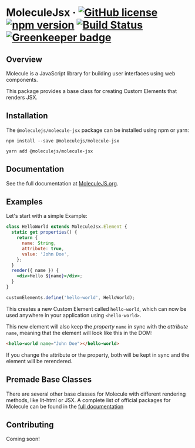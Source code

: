 # MoleculeJsx &middot; [![GitHub license](https://img.shields.io/badge/license-MIT-blue.svg)](https://github.com/Molecule-JS/MoleculeJS/blob/master/LICENSE) [![npm version](https://badge.fury.io/js/%40moleculejs%2Fmolecule-jsx.svg)](https://badge.fury.io/js/%40moleculejs%2Fmolecule-jsx) [![Build Status](https://travis-ci.org/Molecule-JS/MoleculeJS.svg?branch=master)](https://travis-ci.org/Molecule-JS/MoleculeJS) [![Greenkeeper badge](https://badges.greenkeeper.io/Molecule-JS/MoleculeJS.svg)](https://greenkeeper.io/)

## Overview

Molecule is a JavaScript library for building user interfaces using web components.

This package provides a base class for creating Custom Elements that renders JSX.

## Installation

The `@moleculejs/molecule-jsx` package can be installed using npm or yarn:

```
npm install --save @moleculejs/molecule-jsx
```

```
yarn add @moleculejs/molecule-jsx
```

## Documentation

See the full documentation at [MoleculeJS.org](https://moleculejs.org).

## Examples

Let's start with a simple Example:

```jsx
class HelloWorld extends MoleculeJsx.Element {
  static get properties() {
    return {
      name: String,
      attribute: true,
      value: 'John Doe',
    };
  }
  render({ name }) {
    <div>Hello ${name}</div>;
  }
}

customElements.define('hello-world', HelloWorld);
```

This creates a new Custom Element called `hello-world`, which can now be used anywhere in your application using `<hello-world>`.

This new element will also keep the _property_ `name` in sync with the _attribute_ `name`, meaning that the element will look like this in the DOM:

```html
<hello-world name="John Doe"></hello-world>
```

If you change the attribute or the property, both will be kept in sync and the element will be rerendered.

## Premade Base Classes

There are several other base classes for Molecule with different rendering methods, like lit-html or JSX. A complete list of official packages for Molecule can be found in the [full documentation](https://moleculejs.org/guide/packages.html)

## Contributing

Coming soon!
